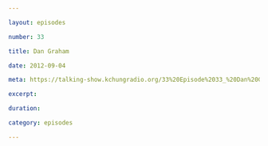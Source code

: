 ```yaml
---

layout: episodes

number: 33

title: Dan Graham

date: 2012-09-04

meta: https://talking-show.kchungradio.org/33%20Episode%2033_%20Dan%20Graham.mp3

excerpt: 

duration: 

category: episodes

---
```


